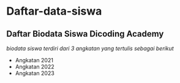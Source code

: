 Daftar-data-siswa
==
Daftar Biodata Siswa Dicoding Academy
--
*biodata siswa terdiri dari 3 angkatan yang tertulis sebagai berikut*
- Angkatan 2021
- Angkatan 2022
- Angkatan 2023
